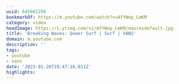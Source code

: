 ```yaml
---
uuid: 645601256
bookmarkOf: https://m.youtube.com/watch?v=AfYWep_LmKM
category: video
headImage: https://i.ytimg.com/vi/AfYWep_LmKM/maxresdefault.jpg
title: 'Breaking Waves: Queer Surf | Surf | VANS'
domain: m.youtube.com
description: ''
tags:
- youtube
- vans
date: '2023-01-26T19:47:16.011Z'
highlights:
---
```



